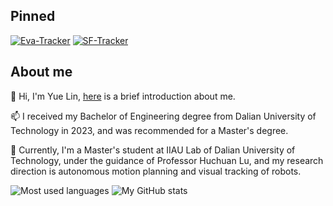 ## Pinned

[![Eva-Tracker](https://github-readme-stats.vercel.app/api/pin/?username=Yue-0&repo=Eva-Tracker&theme=transparent)](https://github.com/Yue-0/Eva-Tracker) [![SF-Tracker](https://github-readme-stats.vercel.app/api/pin/?username=Yue-0&repo=SF-Tracker&theme=transparent)](https://github.com/Yue-0/SF-Tracker)

## About me

👋 Hi, I'm Yue Lin, [here](https://yue-0.github.io) is a brief introduction about me.

📫 I received my Bachelor of Engineering degree from Dalian University of Technology in 2023, and was recommended for a Master's degree.

🌱 Currently, I'm a Master's student at IIAU Lab of Dalian University of Technology, under the guidance of Professor Huchuan Lu, and my research direction is autonomous motion planning and visual tracking of robots.

![Most used languages](https://github-readme-stats.vercel.app/api/top-langs?username=Yue-0&exclude_repo=RMUA&card_width=330&layout=compact&langs_count=8&theme=transparent) ![My GitHub stats](https://github-readme-stats.vercel.app/api?username=Yue-0&rank_icon=github&hide=prs,contribs&show_icons=true&include_all_commits=true&theme=transparent&custom_title=My%20GitHub%20Stats)


<!--
**Yue-0/Yue-0** is a ✨ _special_ ✨ repository because its `README.md` (this file) appears on your GitHub profile.

Here are some ideas to get you started:

- 🔭 I’m currently working on ...
- 🌱 I’m currently learning ...
- 👯 I’m looking to collaborate on ...
- 🤔 I’m looking for help with ...
- 💬 Ask me about ...
- 📫 How to reach me: ...
- 😄 Pronouns: ...
- ⚡ Fun fact: ...
-->

